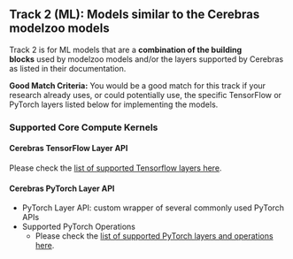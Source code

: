 ## Track 2 (ML): Models similar to the Cerebras modelzoo models
Track 2 is for ML models that are a **combination of the building blocks** used by modelzoo models and/or the layers supported by Cerebras as listed in their documentation.

**Good Match Criteria:** You would be a good match for this track if your research already uses, or could potentially use, the specific TensorFlow or PyTorch layers listed below for implementing the models.
### Supported Core Compute Kernels
#### Cerebras TensorFlow Layer API
Please check the [list of supported Tensorflow layers here](https://docs.cerebras.net/en/1.6.0/tensorflow-docs/api-rst/tf.html).
#### Cerebras PyTorch Layer API
* PyTorch Layer API: custom wrapper of several commonly used PyTorch APIs
* Supported PyTorch Operations
   * Please check the [list of supported PyTorch layers and operations here](https://docs.cerebras.net/en/1.6.0/pytorch-docs/pytorch-ops.html).

